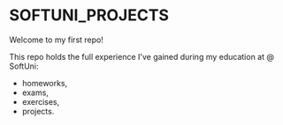 # SOFTUNI_PROJECTS

Welcome to my first repo! 

This repo holds the full experience I've gained during my education at @ SoftUni: 
- homeworks, 
- exams, 
- exercises, 
- projects. 

